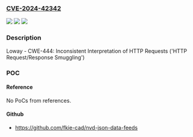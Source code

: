 ### [CVE-2024-42342](https://cve.mitre.org/cgi-bin/cvename.cgi?name=CVE-2024-42342)
![](https://img.shields.io/static/v1?label=Product&message=QueueMetrics&color=blue)
![](https://img.shields.io/static/v1?label=Version&message=22.11.6%20&color=brightgreen)
![](https://img.shields.io/static/v1?label=Vulnerability&message=CWE-444%20Inconsistent%20Interpretation%20of%20HTTP%20Requests%20('HTTP%20Request%2FResponse%20Smuggling')&color=brightgreen)

### Description

Loway -  CWE-444: Inconsistent Interpretation of HTTP Requests ('HTTP Request/Response Smuggling')

### POC

#### Reference
No PoCs from references.

#### Github
- https://github.com/fkie-cad/nvd-json-data-feeds

